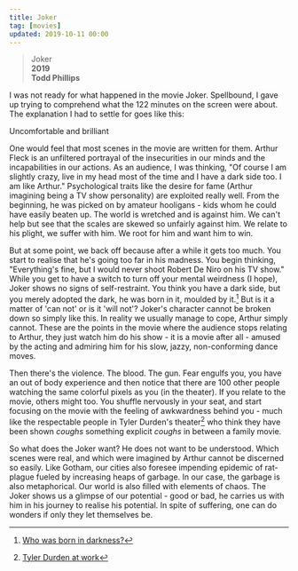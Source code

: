 ```yaml
---
title: Joker
tag: [movies]
updated: 2019-10-11 00:00
---
```


> Joker  
> **2019**  
> **Todd Phillips**  

I was not ready for what happened in the movie Joker. Spellbound, I gave up trying to comprehend what the 122 minutes on the screen were about. The explanation I had to settle for goes like this:

Uncomfortable and brilliant

One would feel that most scenes in the movie are written for them. Arthur Fleck is an unfiltered portrayal of the insecurities in our minds and the incapabilities in our actions. As an audience, I was thinking, "Of course I am slightly crazy, live in my head most of the time and I have a dark side too. I am like Arthur." Psychological traits like the desire for fame (Arthur imagining being a TV show personality) are exploited really well. From the beginning, he was picked on by amateur hooligans - kids whom he could have easily beaten up. The world is wretched and is against him. We can't help but see that the scales are skewed so unfairly against him. We relate to his plight, we suffer with him. We root for him and want him to win.

But at some point, we back off because after a while it gets too much. You start to realise that he's going too far in his madness. You begin thinking, "Everything's fine, but I would never shoot Robert De Niro on his TV show." While you get to have a switch to turn off your mental weirdness (I hope), Joker shows no signs of self-restraint. You think you have a dark side, but you merely adopted the dark, he was born in it, moulded by it.[^1] But is it a matter of 'can not' or is it 'will not'? Joker's character cannot be broken down so simply like this. In reality we usually manage to cope, Arthur simply cannot. These are the points in the movie where the audience stops relating to Arthur, they just watch him do his show - it is a movie after all - amused by the acting and admiring him for his slow, jazzy, non-conforming dance moves.

Then there's the violence. The blood. The gun. Fear engulfs you, you have an out of body experience and then notice that there are 100 other people watching the same colorful pixels as you (in the theater). If you relate to the movie, others might too. You shuffle nervously in your seat, and start focusing on the movie with the feeling of awkwardness behind you - much like the respectable people in Tyler Durden's theater[^2] who think they have been shown *coughs* something explicit *coughs* in between a family movie.

So what does the Joker want? He does not want to be understood. Which scenes were real, and which were imagined by Arthur cannot be discerned so easily. Like Gotham, our cities also foresee impending epidemic of rat-plague fueled by increasing heaps of garbage. In our case, the garbage is also metaphorical. Our world is also filled with elements of chaos. The Joker shows us a glimpse of our potential - good or bad, he carries us with him in his journey to realise his potential. In spite of suffering, one can do wonders if only they let themselves be. 

[^1]: [Who was born in darkness?](https://www.youtube.com/watch?v=F157geaXp_w)
[^2]: [Tyler Durden at work](https://www.youtube.com/watch?v=5KiLVOAK7U0)

